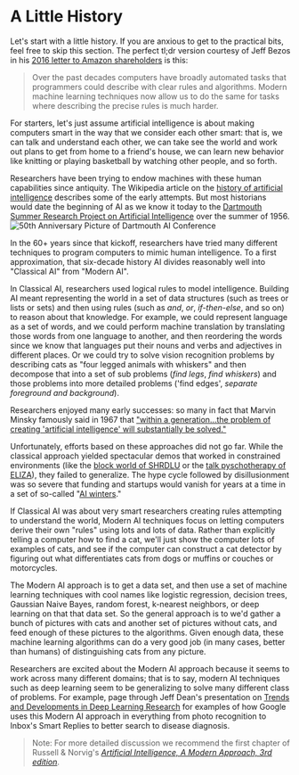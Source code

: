# A Little History
Let's start with a little history. If you are anxious to get to the practical bits, feel free to skip this section. The perfect tl;dr version courtesy of Jeff Bezos in his [2016 letter to Amazon shareholders](https://www.sec.gov/Archives/edgar/data/1018724/000119312517120198/d373368dex991.htm) is this:
> Over the past decades computers have broadly automated tasks that programmers could describe with clear rules and algorithms. Modern machine learning techniques now allow us to do the same for tasks where describing the precise rules is much harder.

For starters, let's just assume artificial intelligence is about making computers smart in the way that we consider each other smart: that is, we can talk and understand each other, we can take see the world and work out plans to get from home to a friend's house, we can learn new behavior like knitting or playing basketball by watching other people, and so forth.

Researchers have been trying to endow machines with these human capabilities since antiquity. The Wikipedia article on the [history of artificial intelligence](https://en.wikipedia.org/wiki/History_of_artificial_intelligence) describes some of the early attempts. But most historians would date the beginning of AI as we know it today to the [Dartmouth Summer Research Project on Artificial Intelligence](https://en.wikipedia.org/wiki/Dartmouth_workshop) over the summer of 1956.
![50th Anniversary Picture of Dartmouth AI Conference](/images/darthmouth.jpg)

In the 60+ years since that kickoff, researchers have tried many different techniques to program computers to mimic human intelligence. To a first approximation, that six-decade history AI divides reasonably well into "Classical AI" from "Modern AI".

In Classical AI, researchers used logical rules to model intelligence. Building AI meant representing the world in a set of data structures (such as trees or lists or sets) and then using rules (such as *and*, *or*, *if-then-else*, and so on) to reason about that knowledge. For example, we could represent language as a set of words, and we could perform machine translation by translating those words from one language to another, and then reordering the words since we know that languages put their nouns and verbs and adjectives in different places. Or we could try to solve vision recognition problems by describing cats as "four legged animals with whiskers" and then decompose that into a set of sub problems (*find legs*, *find whiskers*) and those problems into more detailed problems ('find edges', *separate foreground and background*).

Researchers enjoyed many early successes: so many in fact that Marvin Minsky famously said in 1967 that ["within a generation...the problem of creating 'artificial intelligence' will substantially be solved."](https://en.wikipedia.org/wiki/History_of_artificial_intelligence#cite_note-61)

Unfortunately, efforts based on these approaches did not go far. While the classical approach yielded spectacular demos that worked in constrained environments (like the [block world of SHRDLU](https://en.wikipedia.org/wiki/SHRDLU) or the [talk pyschotherapy of ELIZA](https://en.wikipedia.org/wiki/ELIZA)), they failed to generalize. The hype cycle followed by disillusionment was so severe that funding and startups would vanish for years at a time in a set of so-called "[AI winters](https://en.wikipedia.org/wiki/AI_winter)."

If Classical AI was about very smart researchers creating rules attempting to understand the world, Modern AI techniques focus on letting computers derive their own "rules" using lots and lots of data. Rather than explicitly telling a computer how to find a cat, we'll just show the computer lots of examples of cats, and see if the computer can construct a cat detector by figuring out what differentiates cats from dogs or muffins or couches or motorcycles.

The Modern AI approach is to get a data set, and then use a set of machine learning techniques with cool names like logistic regression, decision trees, Gaussian Naive Bayes, random forest, k-nearest neighbors, or deep learning on that that data set. So the general approach is to we'd gather a bunch of pictures with cats and another set of pictures without cats, and feed enough of these pictures to the algorithms. Given enough data, these machine learning algorithms can do a very good job (in many cases, better than humans) of distinguishing cats from any picture. 

Researchers are excited about the Modern AI approach because it seems to work across many different domains; that is to say, modern AI techniques such as deep learning seem to be generalizing to solve many different class of problems. For example, page through Jeff Dean's presentation on [Trends and Developments in Deep Learning Research](https://www.slideshare.net/AIFrontiers/jeff-dean-trends-and-developments-in-deep-learning-research) for examples of how Google uses this Modern AI approach in everything from photo recognition to Inbox's Smart Replies to better search to disease diagnosis.  

> Note: For more detailed discussion we recommend the first chapter of Russell & Norvig's [_Artificial Intelligence, A Modern Approach, 3rd edition_](http://aima.cs.berkeley.edu).
